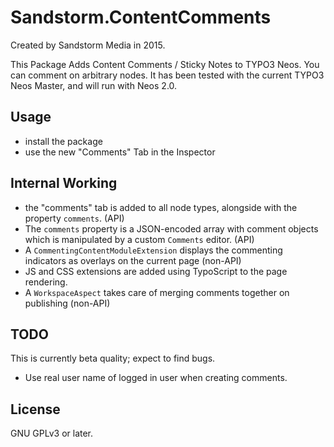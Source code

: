 # Sandstorm.ContentComments

Created by Sandstorm Media in 2015.

This Package Adds Content Comments / Sticky Notes to TYPO3 Neos. You can comment on arbitrary nodes.
It has been tested with the current TYPO3 Neos Master, and will run with Neos 2.0.

## Usage

* install the package
* use the new "Comments" Tab in the Inspector


## Internal Working

* the "comments" tab is added to all node types, alongside with the property `comments`. (API)
* The `comments` property is a JSON-encoded array with comment objects which is manipulated by a custom `Comments` editor. (API)
* A `CommentingContentModuleExtension` displays the commenting indicators as overlays on the current page (non-API)
* JS and CSS extensions are added using TypoScript to the page rendering.
* A `WorkspaceAspect` takes care of merging comments together on publishing (non-API)

## TODO

This is currently beta quality; expect to find bugs.

* Use real user name of logged in user when creating comments. 

## License

GNU GPLv3 or later.